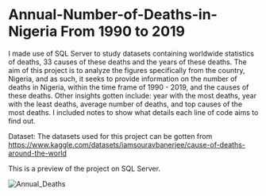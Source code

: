 # Annual-Number-of-Deaths-in-Nigeria From 1990 to 2019
I made use of SQL Server to study datasets containing worldwide statistics of deaths, 33 causes of these deaths and the years of these deaths. The aim of this project is to analyze the figures specifically from the country, Nigeria, and as such, it seeks to provide information on the number of deaths in Nigeria, within the time frame of 1990 - 2019, and the causes of these deaths. Other insights gotten include: year with the most deaths, year with the least deaths, average number of deaths, and top causes of the most deaths.  I included notes to show what details each line of code aims to find out.

Dataset:
The datasets used for this project can be gotten from https://www.kaggle.com/datasets/iamsouravbanerjee/cause-of-deaths-around-the-world

This is a preview of the project on SQL Server.

![Annual_Deaths](https://user-images.githubusercontent.com/124494476/233850928-98470ea1-a6ca-4645-8d48-b7e5e2a158c8.PNG)
